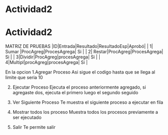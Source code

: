 # Actividad2

# Actividad2
MATRIZ DE PRUEBAS
|ID|Entrada|Resultado|ResultadoEsp|Aprobó|
| 1| Sumar |ProcAgreg|ProcesAgrega|  Si  |
| 2| Restar|ProcAgreg|ProcesAgrega|  Si  |
| 3|Dividir|ProcAgreg|procesAgrega|  Si  |
| 4|Multipl|procAgreg|procesAgrega|  Si  |

En la opcion 1.Agregar Proceso
Asi sigue el codigo hasta que se llega al limite que seria 10

2. Ejecutar Proceso
Ejecuta el proceso anteriormente agregado, si agregaste dos, ejecuta el primero luego el segundo seguido

3. Ver Siguiente Proceso
Te muestra el siguiente proceso a ejecutar en fila

4. Mostrar todos los proceso
 Muestra todos los procesos previamente a ser ejecutado

0. Salir
Te permite salir

   
